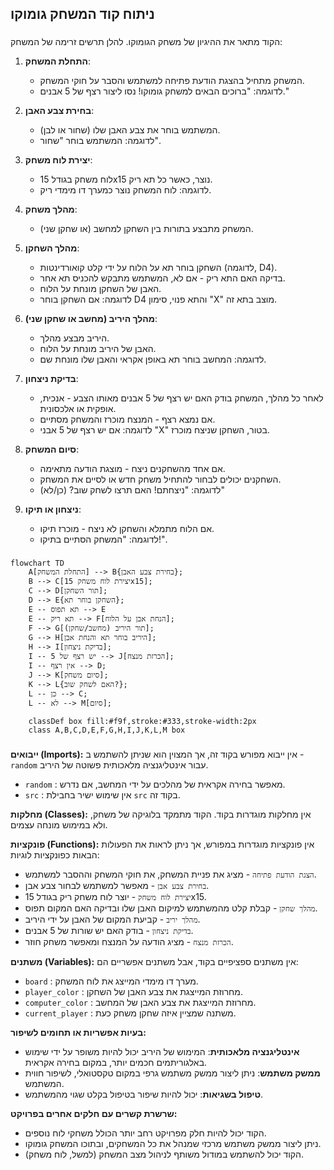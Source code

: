 ## ניתוח קוד המשחק גומוקו

### <algorithm>
הקוד מתאר את ההיגיון של משחק הגומוקו. להלן תרשים זרימה של המשחק:

1. **התחלת המשחק**:
   - המשחק מתחיל בהצגת הודעת פתיחה למשתמש והסבר על חוקי המשחק.
   - לדוגמה: "ברוכים הבאים למשחק גומוקו! נסו ליצור רצף של 5 אבנים."

2. **בחירת צבע האבן**:
   - המשתמש בוחר את צבע האבן שלו (שחור או לבן).
   - לדוגמה: המשתמש בוחר "שחור".

3. **יצירת לוח משחק**:
   - לוח משחק בגודל 15x15 נוצר, כאשר כל תא ריק.
   - לדוגמה: לוח המשחק נוצר כמערך דו מימדי ריק.

4. **מהלך משחק**:
   - המשחק מתבצע בתורות בין השחקן למחשב (או שחקן שני).

5. **מהלך השחקן**:
   - השחקן בוחר תא על הלוח על ידי קלט קואורדינטות (לדוגמה, D4).
   - בדיקה האם התא ריק - אם לא, המשתמש מתבקש להכניס תא אחר.
   - האבן של השחקן מונחת על הלוח.
   - לדוגמה: אם השחקן בוחר D4 והתא פנוי, סימון "X" מוצב בתא זה.

6. **מהלך היריב (מחשב או שחקן שני)**:
   - היריב מבצע מהלך.
   - האבן של היריב מונחת על הלוח.
   - לדוגמה: המחשב בוחר תא באופן אקראי והאבן שלו מונחת שם.

7. **בדיקת ניצחון**:
   - לאחר כל מהלך, המשחק בודק האם יש רצף של 5 אבנים מאותו הצבע - אנכית, אופקית או אלכסונית.
   - אם נמצא רצף - המנצח מוכרז והמשחק מסתיים.
   - לדוגמה: אם יש רצף של 5 אבני "X" בטור, השחקן שניצח מוכרז.

8. **סיום המשחק**:
   - אם אחד מהשחקנים ניצח - מוצגת הודעה מתאימה.
   - השחקנים יכולים לבחור להתחיל משחק חדש או לסיים את המשחק.
   - לדוגמה: "ניצחתם! האם תרצו לשחק שוב? (כן/לא)"
  
9. **ניצחון או תיקו**:
    - אם הלוח מתמלא והשחקן לא ניצח - מוכרז תיקו.
    - לדוגמה: "המשחק הסתיים בתיקו!".

### <mermaid>
```mermaid
flowchart TD
    A[התחלת המשחק] --> B{בחירת צבע האבן};
    B --> C[יצירת לוח משחק 15x15];
    C --> D[תור השחקן];
    D --> E{השחקן בוחר תא};
    E -- תא תפוס --> E
    E -- תא ריק --> F[הנחת אבן על הלוח];
    F --> G[תור היריב (מחשב/שחקן)];
    G --> H[היריב בוחר תא והנחת אבן];
    H --> I[בדיקת ניצחון];
    I -- יש רצף של 5 --> J[הכרזת מנצח];
    I -- אין רצף --> D;
    J --> K[סיום משחק];
    K --> L{האם לשחק שוב?};
    L -- כן --> C;
    L -- לא --> M[סיום];
    
    classDef box fill:#f9f,stroke:#333,stroke-width:2px
    class A,B,C,D,E,F,G,H,I,J,K,L,M box
```
### <explanation>
**ייבואים (Imports):**
אין ייבוא מפורש בקוד זה, אך המצוין הוא שניתן להשתמש ב - `random` עבור אינטליגנציה מלאכותית פשוטה של היריב.
   - `random` :  מאפשר בחירה אקראית של מהלכים על ידי המחשב, אם נדרש.
   - `src` : אין שימוש ישיר בחבילת `src` בקוד זה.

**מחלקות (Classes):**
אין מחלקות מוגדרות בקוד. הקוד מתמקד בלוגיקה של משחק, ולא במימוש מונחה עצמים.

**פונקציות (Functions):**
אין פונקציות מוגדרות במפורש, אך ניתן לראות את הפעולות הבאות כפונקציות לוגיות:
   - `הצגת הודעת פתיחה` - מציג את פניית המשחק, את חוקי המשחק וההסבר למשתמש.
   - `בחירת צבע אבן` - מאפשר למשתמש לבחור צבע אבן.
   - `יצירת לוח משחק` - יוצר לוח משחק ריק בגודל 15x15.
   - `מהלך שחקן` - קבלת קלט מהמשתמש למיקום האבן שלו ובדיקה האם המקום תפוס.
   - `מהלך יריב` - קביעת המקום של האבן על ידי היריב.
   - `בדיקת ניצחון` - בודק האם יש שורות של 5 אבנים.
   - `הכרזת מנצח` - מציג הודעה על המנצח ומאפשר משחק חוזר.

**משתנים (Variables):**
אין משתנים ספציפיים בקוד, אבל משתנים אפשריים הם:
  - `board` : מערך דו מימדי המייצג את לוח המשחק.
  - `player_color` : מחרוזת המייצגת את צבע האבן של השחקן.
  - `computer_color` : מחרוזת המייצגת את צבע האבן של המחשב.
  - `current_player` : משתנה שמציין איזה שחקן משחק כעת.

**בעיות אפשריות או תחומים לשיפור:**
- **אינטליגנציה מלאכותית**: המימוש של היריב יכול להיות משופר על ידי שימוש באלגוריתמים חכמים יותר, במקום בחירה אקראית.
- **ממשק משתמש**: ניתן ליצור ממשק משתמש גרפי במקום טקסטואלי, לשיפור חווית המשתמש.
- **טיפול בשגיאות**: יכול להיות שיפור בטיפול בקלט שגוי מהמשתמש.

**שרשרת קשרים עם חלקים אחרים בפרויקט:**
- הקוד יכול להיות חלק מפרויקט רחב יותר הכולל משחקי לוח נוספים.
- ניתן ליצור ממשק משתמש מרכזי שמנהל את כל המשחקים, ובתוכו המשחק גומוקו.
- הקוד יכול להשתמש במודול משותף לניהול מצב המשחק (למשל, לוח משחק).